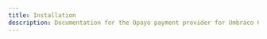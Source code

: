 ```yaml
---
title: Installation
description: Documentation for the Opayo payment provider for Umbraco Commerce, the eCommerce solution for Umbraco v8+
---
```


<work-in-progress></work-in-progress>